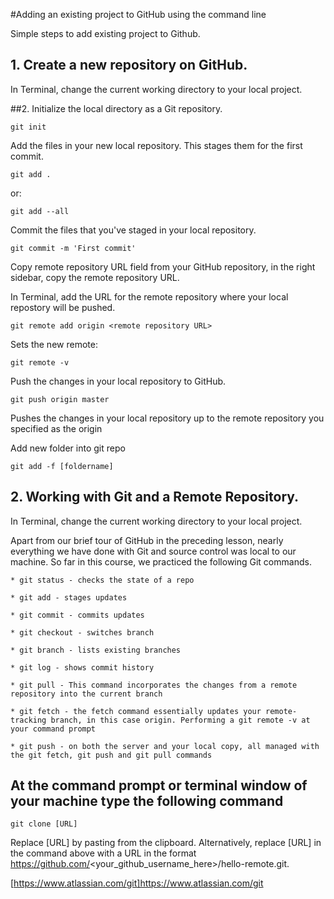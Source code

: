 #Adding an existing project to GitHub using the command line

Simple steps to add existing project to Github.

## 1. Create a new repository on GitHub.
In Terminal, change the current working directory to your local project.

##2. Initialize the local directory as a Git repository.

	git init
	
Add the files in your new local repository. This stages them for the first commit.

	git add .

or:
	
	git add --all

Commit the files that you've staged in your local repository.

	git commit -m 'First commit'


Copy remote repository URL field from your GitHub repository, in the right sidebar, copy the remote repository URL.

In Terminal, add the URL for the remote repository where your local repostory will be pushed.

	git remote add origin <remote repository URL>
	
Sets the new remote:
	
	git remote -v

Push the changes in your local repository to GitHub.

	git push origin master

Pushes the changes in your local repository up to the remote repository you specified as the origin

Add new folder into git repo
	
	git add -f [foldername]



## 2. Working with Git and a Remote Repository.
In Terminal, change the current working directory to your local project.

Apart from our brief tour of GitHub in the preceding lesson, nearly everything we have done with Git and source control was local to our machine. So far in this course, we practiced the following Git commands.

	* git status - checks the state of a repo
	
	* git add - stages updates
	
	* git commit - commits updates
	
	* git checkout - switches branch
	
	* git branch - lists existing branches
	
	* git log - shows commit history
	
	* git pull - This command incorporates the changes from a remote repository into the current branch
	
	* git fetch - the fetch command essentially updates your remote-tracking branch, in this case origin. Performing a git remote -v at your command prompt
	
	* git push - on both the server and your local copy, all managed with the git fetch, git push and git pull commands


##  At the command prompt or terminal window of your machine type the following command

	git clone [URL]


Replace [URL] by pasting from the clipboard. Alternatively, replace [URL] in the command above with a URL in the format https://github.com/<your_github_username_here>/hello-remote.git.


[https://www.atlassian.com/git]https://www.atlassian.com/git

